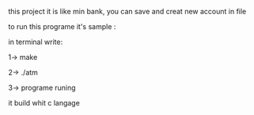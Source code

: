 this project it is like min bank, you can save and creat new account in file 

to run this programe it's sample :

in terminal write: 

  1-> make 
  
  2-> ./atm 
  
  3-> programe runing
  
it build whit c langage 
